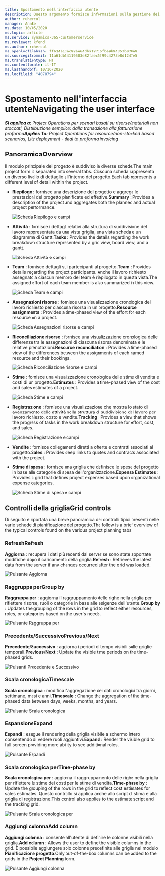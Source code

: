 ```yaml
---
title: Spostamento nell'interfaccia utente
description: Questo argomento fornisce informazioni sulla gestione dei progetti in Dynamics 365 Project Operations.
author: ruhercul
manager: AnnBe
ms.date: 10/05/2020
ms.topic: article
ms.service: dynamics-365-customerservice
ms.reviewer: kfend
ms.author: ruhercul
ms.openlocfilehash: ff624a13ec88ae64dba18715fbe9b94353b070e8
ms.sourcegitcommit: 11a61db54119503e82faec5f99c4273e8d1247e5
ms.translationtype: HT
ms.contentlocale: it-IT
ms.lasthandoff: 10/16/2020
ms.locfileid: "4078794"
---
```

# <a name="navigating-the-user-interface"></a><span data-ttu-id="d1370-103">Spostamento nell'interfaccia utente</span><span class="sxs-lookup"><span data-stu-id="d1370-103">Navigating the user interface</span></span>

<span data-ttu-id="d1370-104">_**Si applica a:** Project Operations per scenari basati su risorse/materiali non stoccati, Distribuzione semplice: dalla transazione alla fatturazione proforma_</span><span class="sxs-lookup"><span data-stu-id="d1370-104">_**Applies To:** Project Operations for resource/non-stocked based scenarios, Lite deployment - deal to proforma invoicing_</span></span>

## <a name="overview"></a><span data-ttu-id="d1370-105">Panoramica</span><span class="sxs-lookup"><span data-stu-id="d1370-105">Overview</span></span>

<span data-ttu-id="d1370-106">Il modulo principale del progetto è suddiviso in diverse schede.</span><span class="sxs-lookup"><span data-stu-id="d1370-106">The main project form is separated into several tabs.</span></span> <span data-ttu-id="d1370-107">Ciascuna scheda rappresenta un diverso livello di dettaglio all'interno del progetto.</span><span class="sxs-lookup"><span data-stu-id="d1370-107">Each tab represents a different level of detail within the project.</span></span>

- <span data-ttu-id="d1370-108">**Riepilogo** : fornisce una descrizione del progetto e aggrega le prestazioni del progetto pianificate ed effettive.</span><span class="sxs-lookup"><span data-stu-id="d1370-108">**Summary** : Provides a description of the project and aggregates both the planned and actual project performance.</span></span>

    ![Scheda Riepilogo e campi](media/navigation7.png)

- <span data-ttu-id="d1370-110">**Attività** : fornisce i dettagli relativi alla struttura di suddivisione del lavoro rappresentata da una vista griglia, una vista scheda e un diagramma di Gantt.</span><span class="sxs-lookup"><span data-stu-id="d1370-110">**Tasks** : Provides the details regarding the work breakdown structure represented by a grid view, board view, and a gantt.</span></span>

    ![Scheda Attività e campi](media/navigation8.png)

- <span data-ttu-id="d1370-112">**Team** : fornisce dettagli sui partecipanti al progetto.</span><span class="sxs-lookup"><span data-stu-id="d1370-112">**Team** : Provides details regarding the project participants.</span></span> <span data-ttu-id="d1370-113">Anche il lavoro richiesto assegnato a ciascun membro del team è riepilogato in questa vista.</span><span class="sxs-lookup"><span data-stu-id="d1370-113">The assigned effort of each team member is also summarized in this view.</span></span>

    ![Scheda Team e campi](media/navigation9.png)

- <span data-ttu-id="d1370-115">**Assegnazioni risorse** : fornisce una visualizzazione cronologica del lavoro richiesto per ciascuna risorsa in un progetto.</span><span class="sxs-lookup"><span data-stu-id="d1370-115">**Resource assignments** : Provides a time-phased view of the effort for each resource on a project.</span></span>

    ![Scheda Assegnazioni risorse e campi](media/navigation10.png)

- <span data-ttu-id="d1370-117">**Riconciliazione risorse** : fornisce una visualizzazione cronologica delle differenze tra le assegnazioni di ciascuna risorsa denominata e le relative prenotazioni.</span><span class="sxs-lookup"><span data-stu-id="d1370-117">**Resource reconciliation** : Provides a time-phased view of the differences between the assignments of each named resource and their bookings.</span></span>

    ![Scheda Riconciliazione risorse e campi](media/navigation11.png)

- <span data-ttu-id="d1370-119">**Stime** : fornisce una visualizzazione cronologica delle stime di vendita e costi di un progetto.</span><span class="sxs-lookup"><span data-stu-id="d1370-119">**Estimates** : Provides a time-phased view of the cost and sales estimates of a project.</span></span>

    ![Scheda Stime e campi](media/navigation12.png)

- <span data-ttu-id="d1370-121">**Registrazione** : fornisce una visualizzazione che mostra lo stato di avanzamento delle attività nella struttura di suddivisione del lavoro per lavoro richiesto, costo e vendite.</span><span class="sxs-lookup"><span data-stu-id="d1370-121">**Tracking** : Provides a view that shows the progress of tasks in the work breakdown structure for effort, cost, and sales.</span></span>

    ![Scheda Registrazione e campi](media/navigation13.png)

- <span data-ttu-id="d1370-123">**Vendite** : fornisce collegamenti diretti a offerte e contratti associati al progetto.</span><span class="sxs-lookup"><span data-stu-id="d1370-123">**Sales** : Provides deep links to quotes and contracts associated with the project.</span></span>

- <span data-ttu-id="d1370-124">**Stime di spesa** : fornisce una griglia che definisce le spese del progetto in base alle categorie di spesa dell'organizzazione.</span><span class="sxs-lookup"><span data-stu-id="d1370-124">**Expense Estimates** : Provides a grid that defines project expenses based upon organizational expense categories.</span></span>

    ![Scheda Stime di spesa e campi](media/navigation14.png)

## <a name="grid-controls"></a><span data-ttu-id="d1370-126">Controlli della griglia</span><span class="sxs-lookup"><span data-stu-id="d1370-126">Grid controls</span></span>

<span data-ttu-id="d1370-127">Di seguito è riportata una breve panoramica dei controlli tipici presenti nelle varie schede di pianificazione del progetto.</span><span class="sxs-lookup"><span data-stu-id="d1370-127">The follow is a brief overview of the typical controls found on the various project planning tabs.</span></span>

### <a name="refresh"></a><span data-ttu-id="d1370-128">Refresh</span><span class="sxs-lookup"><span data-stu-id="d1370-128">Refresh</span></span>

<span data-ttu-id="d1370-129">**Aggiorna** : recupera i dati più recenti dal server se sono state apportate modifiche dopo il caricamento della griglia.</span><span class="sxs-lookup"><span data-stu-id="d1370-129">**Refresh** : Retrieves the latest data from the server if any changes occurred after the grid was loaded.</span></span>

![Pulsante Aggiorna](media/navigation7.png)

### <a name="group-by"></a><span data-ttu-id="d1370-131">Raggruppa per</span><span class="sxs-lookup"><span data-stu-id="d1370-131">Group by</span></span>

<span data-ttu-id="d1370-132">**Raggruppa per** : aggiorna il raggruppamento delle righe nella griglia per riflettere risorse, ruoli o categorie in base alle esigenze dell'utente.</span><span class="sxs-lookup"><span data-stu-id="d1370-132">**Group by** : Updates the grouping of the rows in the grid to reflect either resources, roles, or categories based on the user's needs.</span></span>

![Pulsante Raggruppa per](media/navigation6.png)

### <a name="previousnext"></a><span data-ttu-id="d1370-134">Precedente/Successivo</span><span class="sxs-lookup"><span data-stu-id="d1370-134">Previous/Next</span></span>

<span data-ttu-id="d1370-135">**Precedente**/**Successivo** : aggiorna i periodi di tempo visibili sulle griglie temporali.</span><span class="sxs-lookup"><span data-stu-id="d1370-135">**Previous**/**Next** : Update the visible time periods on the time-phased grids.</span></span>

![Pulsanti Precedente e Successivo](media/navigation2.png)

### <a name="timescale"></a><span data-ttu-id="d1370-137">Scala cronologica</span><span class="sxs-lookup"><span data-stu-id="d1370-137">Timescale</span></span>

<span data-ttu-id="d1370-138">**Scala cronologica** : modifica l'aggregazione dei dati cronologici tra giorni, settimane, mesi e anni.</span><span class="sxs-lookup"><span data-stu-id="d1370-138">**Timescale** : Change the aggregation of the time-phased data between days, weeks, months, and years.</span></span>

![Pulsante Scala cronologica](media/navigation3.png)

### <a name="expand"></a><span data-ttu-id="d1370-140">Espansione</span><span class="sxs-lookup"><span data-stu-id="d1370-140">Expand</span></span>

<span data-ttu-id="d1370-141">**Espandi** : esegue il rendering della griglia visibile a schermo intero consentendo di vedere ruoli aggiuntivi.</span><span class="sxs-lookup"><span data-stu-id="d1370-141">**Expand** : Render the visible grid to full screen providing more ability to see additional roles.</span></span>

![Pulsante Espandi](media/navigation4.png)

### <a name="time-phase-by"></a><span data-ttu-id="d1370-143">Scala cronologica per</span><span class="sxs-lookup"><span data-stu-id="d1370-143">Time-phase by</span></span>

<span data-ttu-id="d1370-144">**Scala cronologica per** : aggiorna il raggruppamento delle righe nella griglia per riflettere le stime dei costi per le stime di vendita.</span><span class="sxs-lookup"><span data-stu-id="d1370-144">**Time-phase by** : Update the grouping of the rows in the grid to reflect cost estimates for sales estimates.</span></span> <span data-ttu-id="d1370-145">Questo controllo si applica anche allo script di stima e alla griglia di registrazione.</span><span class="sxs-lookup"><span data-stu-id="d1370-145">This control also applies to the estimate script and the tracking grid.</span></span>

![Pulsante Scala cronologica per](media/navigation0.png)

### <a name="add-column"></a><span data-ttu-id="d1370-147">Aggiungi colonna</span><span class="sxs-lookup"><span data-stu-id="d1370-147">Add column</span></span>

<span data-ttu-id="d1370-148">**Aggiungi colonna** : consente all'utente di definire le colonne visibili nella griglia.</span><span class="sxs-lookup"><span data-stu-id="d1370-148">**Add column** : Allows the user to define the visible columns in the grid.</span></span> <span data-ttu-id="d1370-149">È possibile aggiungere solo colonne predefinite alle griglie nel modulo **Pianificazione progetto**.</span><span class="sxs-lookup"><span data-stu-id="d1370-149">Only out-of-the-box columns can be added to the grids in the **Project Planning** form.</span></span>

![Pulsante Aggiungi colonna](media/navigation5.png)
